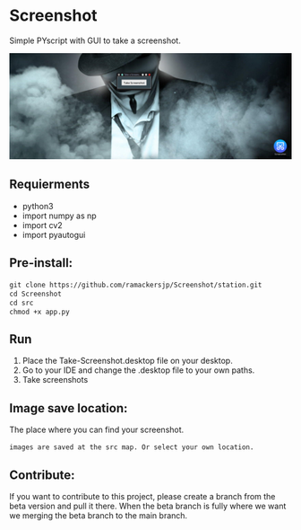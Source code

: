 # Screenshot
 Simple PYscript with GUI to take a screenshot.

 ![Banner](header_screenshot.png)

 ## Requierments
- python3
- import numpy as np
- import cv2
- import pyautogui

## Pre-install:

```
git clone https://github.com/ramackersjp/Screenshot/station.git
cd Screenshot
cd src
chmod +x app.py
```

## Run
1. Place the Take-Screenshot.desktop file on your desktop.
2. Go to your IDE and change the .desktop file to your own paths. 
3. Take screenshots

## Image save location:
The place where you can find your screenshot.
```
images are saved at the src map. Or select your own location.
```
## Contribute:
If you want to contribute to this project, please create a branch from the beta version and pull it there. When the beta branch is fully where we want we merging the beta branch to the main branch.
